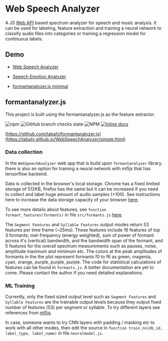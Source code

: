 # Web Speech Analyzer

A JS [Web API](https://developer.mozilla.org/en-US/docs/Web/API/AudioContext) based spectrum analyzer for speech and music analysis. It can be used for labeling, feature extraction and training a neural network to classify audio files into categories or training a regression model for continuous labels.

## Demo

- [Web Speech Analyzer](https://tabahi.github.io/WebSpeechAnalyzer/?dev=1)
- [Speech Emotion Analyzer](https://tabahi.github.io/WebSpeechAnalyzer/?type=cats&label=emotion)

- [formantanalyzer.js minimal](https://tabahi.github.io/formantanalyzer.js/)

## formantanalyzer.js

This project is built using the formantanalyzer.js as the feature extractor.

![npm](https://img.shields.io/npm/v/formantanalyzer?style=plastic)
![GitHub branch checks state](https://img.shields.io/github/checks-status/tabahi/formantanalyzer.js/main)
![NPM](https://img.shields.io/npm/l/formantanalyzer?style=plastic)
[![Inline docs](http://inch-ci.org/github/tabahi/formantanalyzer.js.svg?branch=main)](http://inch-ci.org/github/tabahi/formantanalyzer.js)

[https://github.com/tabahi/formantanalyzer.js](https://tabahi.github.io/WebSpeechAnalyzer/simple.html)

### Data collection

 In the `WebSpeechAnalyzer` web app that is build upon `formantanalyzer` library, there is also an option for training a neural network with ml5js that has tensorflow backend.

Data is collected in the browser's local storage. Chrome has a fixed limited storage of 512KB, firefox has the same but it can be increased if you need to collect and label huge amount of audio samples (>100). See instructions here to increase the data storage capacity of your browser [here](https://arty.name/localstorage.html).

To see more details about features, see `function formant_features(formants)` in file `src/formants.js` [here](https://github.com/tabahi/formantanalyzer.js/blob/main/src/formants.js#L25).

The `Segment Features` and `Syllable Features` output modes return 53 features per time frame (~25ms). These features include 16 features of top 3 formants; mel-frequency (energy weighted), sum of power of formant across it's (vertical) bandwidth, and the bandwidth span of the formant, and 5 features for the overall spectrum measurements such as pauses, noise, amplitude maximum and minimum etc. The colors at the peak amplitudes of formants in the the plot represent formants f0 to f6 as green, magenta, cyan, orange, purple, purple, purple. The code for statistical calculations of features can be found in `formants.js`. A better documentation are yet to come. Please contact the author if you need detailed explanations.

### ML Training

Currently, only the fixed sized output level such as `Segment Features` and `Syllable Features` are the trainable output levels because they output fixed number of features (53) per segment or syllable. To try different layers see references from [ml5js](https://learn.ml5js.org/#/reference/neural-network?id=defining-custom-layers).

In case, someone wants to try CNN layers with padding / masking etc to work with all other modes, then edit the source in `function train_nn(db_id, label_type, label_name)` in file `neuralmodel.js`.
